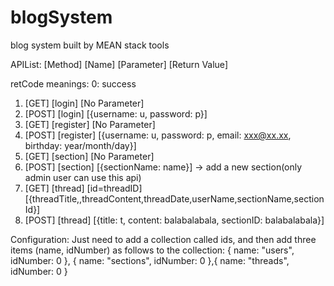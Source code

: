 # blogSystem
blog system built by MEAN stack tools

APIList:
[Method] [Name] [Parameter] [Return Value]

retCode meanings:
0: success

1. [GET] [login] [No Parameter]
2. [POST] [login] [{username: u, password: p}]
3. [GET] [register] [No Parameter]
4. [POST] [register] [{username: u, password: p, email: xxx@xx.xx, birthday: year/month/day}]
5. [GET] [section] [No Parameter]
6. [POST] [section] [{sectionName: name}] -> add a new section(only admin user can use this api)
7. [GET] [thread] [id=threadID] [{threadTitle,,threadContent,threadDate,userName,sectionName,sectionId}]
8. [POST] [thread] [{title: t, content: balabalabala, sectionID: balabalabala}]

Configuration:
Just need to add a collection called ids, and then add three items (name, idNumber) as follows to the collection:
{ name: "users", idNumber: 0 }, { name: "sections", idNumber: 0 },{ name: "threads", idNumber: 0 }